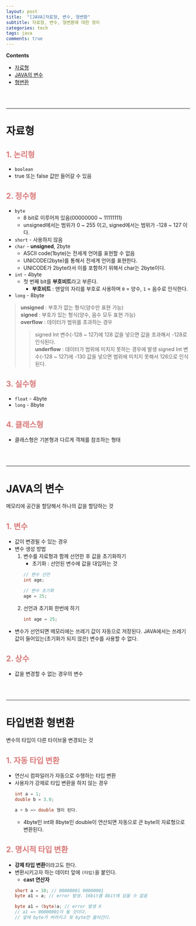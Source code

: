 ```yaml
---
layout: post
title:  "[JAVA]자료형, 변수, 형변환"
subtitle: 자료형, 변수, 형변환에 대한 정리
categories: tech
tags: java
comments: true
---
```

**Contents**
- [자료형](#자료형)
- [JAVA의 변수](#java의-변수)
- [형변환](#형변환)


<br/>
<br/>

---
# 자료형
## <span style="color:#da7c7c">1. 논리형</span>
- `boolean`
- true 또는 false 값만 들어갈 수 있음

## <span style="color:#da7c7c">2. 정수형</span>
- `byte`
    - 8 bit로 이루어져 있음(00000000 ~ 11111111)
    - unsigned에서는 범위가 0 ~ 255 이고, signed에서는 범위가 -128 ~ 127 이다.
- `short` - 사용하지 않음
- `char` - **unsigned**, 2byte
    - ASCII code(1byte)는 전세계 언어를 표현할 수 없음
    - UNICODE(2byte)를 통해서 전세계 언어를 표현한다.
    - UNICODE가 2byte라서 이를 포함하기 위해서 char는 2byte이다.
- `int` - 4byte
    - 첫 번째 bit를 **부호비트**라고 부른다.
        - **부호비트** : 맨앞의 자리를 부호로 사용하며 `0` = 양수, `1` = 음수로 인식한다.
- `long` - 8byte

> <SPAN STYLE="font-weight:bold">unsigned</span> : 부호가 없는 형식(양수만 표현 가능)  
> <SPAN STYLE="font-weight:bold">signed</span> : 부호가 있는 형식(양수, 음수 모두 표현 가능)  
> <SPAN STYLE="font-weight:bold">overflow</span> : 데이터가 범위를 초과하는 경우  
>> signed Int 변수(-128 ~ 127)에 128 값을 넣으면 값을 초과해서 -128로 인식된다.  
> <SPAN STYLE="font-weight:bold">underflow</span> : 데이터가 범위에 미치지 못하는 경우에 발생
>> signed Int 변수(-128 ~ 127)에 -130 값을 넣으면 범위에 미치지 못해서 126으로 인식된다.


## <span style="color:#da7c7c">3. 실수형</span>
- `float` - 4byte
- `long` - 8byte

## <span style="color:#da7c7c">4. 클래스형</span>
- 클래스형은 기본형과 다르게 객체를 참조하는 형태

<br/>
<br/>
<hr>

# JAVA의 변수
메모리에 공간을 할당해서 하나의 값을 할당하는 것

## <span style="color:#da7c7c">1. 변수</span>
- 값이 변경될 수 있는 경우
- 변수 생성 방법
    1. 변수를 자료형과 함께 선언한 후 값을 초기화하기
        - 초기화 : 선언된 변수에 값을 대입하는 것
        ```java
        // 변수 선언
        int age;

        // 변수 초기화
        age = 25;
        ```
    2. 선언과 초기화 한번에 하기
        ```java
        int age = 25;
        ```
- 변수가 선언되면 메모리에는 쓰레기 값이 자동으로 저장된다. JAVA에서는 쓰레기 값이 들어있는(초기화가 되지 않은) 변수를 사용할 수 없다.


## <span style="color:#da7c7c">2. 상수</span>
- 값을 변경할 수 없는 경우의 변수

<br/>
<br/>
<hr>

# 타입변환 형변환
변수의 타입이 다른 타이브올 변경되는 것

## <span style="color:#da7c7c">1. 자동 타입 변환</span>
- 연산시 컴파일러가 자동으로 수행하는 타입 변환
- 사용자가 강제로 타입 변환을 하지 않는 경우
    ```java
    int a = 1;
    double b = 3.0;

    a + b => double 형이 된다.
    ```
    - 4byte인 int와 8byte인 double이 연산되면 자동으로 큰 byte의 자료형으로 변환된다.

## <span style="color:#da7c7c">2. 명시적 타입 변환</span>
- **강제 타입 변환**이라고도 한다.
- 변환시키고자 하는 데이터 앞에 `(타입)`을 붙인다.
    - **cast 연산자**
    ```java
    short a = 10; // 00000001 00000001
    byte a1 = a; // error 발생. 16bit를 8bit에 담을 수 없음

    byte a1 = (byte)a; // error 발생 X
    // a1 => 00000001이 될 것이다. 
    // 앞에 byte가 버려지고 뒷 byte만 들어간다.
    ```

